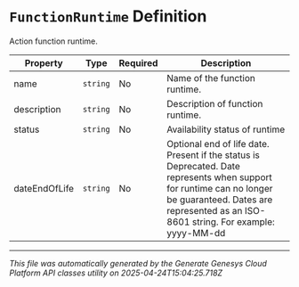 # `FunctionRuntime` Definition

Action function runtime.

| Property | Type | Required | Description |
|----------|------|----------|-------------|
| name | `string` | No | Name of the function runtime. |
| description | `string` | No | Description of function runtime. |
| status | `string` | No | Availability status of runtime |
| dateEndOfLife | `string` | No | Optional end of life date. Present if the status is Deprecated. Date represents when support for runtime can no longer be guaranteed. Dates are represented as an ISO-8601 string. For example: yyyy-MM-dd |

---

*This file was automatically generated by the Generate Genesys Cloud Platform API classes utility on 2025-04-24T15:04:25.718Z*